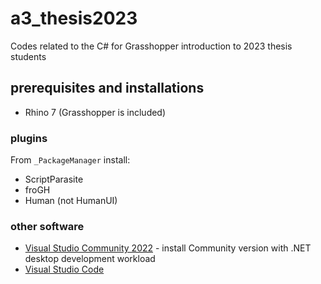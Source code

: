 # a3_thesis2023
Codes related to the C# for Grasshopper introduction to 2023 thesis students

## prerequisites and installations
- Rhino 7 (Grasshopper is included)

### plugins

From ```_PackageManager``` install:
		
- ScriptParasite
- froGH
- Human (not HumanUI)
	
### other software
	
- [Visual Studio Community 2022](https://visualstudio.microsoft.com/downloads/) - install Community version with .NET desktop development workload
- [Visual Studio Code](https://code.visualstudio.com)
	
